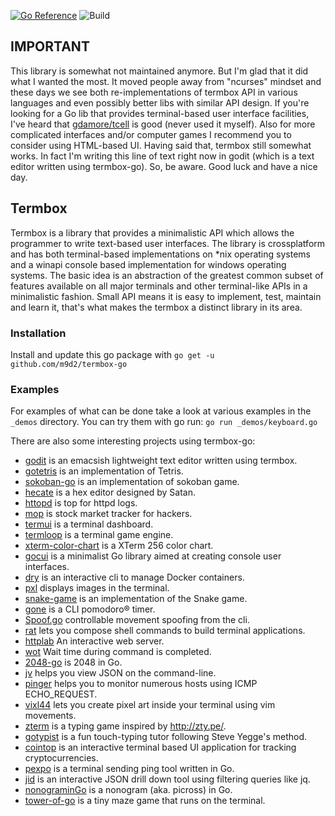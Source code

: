 [![Go Reference](https://pkg.go.dev/badge/github.com/m9d2/termbox-go.svg)](https://pkg.go.dev/github.com/m9d2/termbox-go)
![Build](https://github.com/m9d2/termbox-go/actions/workflows/test-ubuntu.yml/badge.svg)

## IMPORTANT

This library is somewhat not maintained anymore. But I'm glad that it did what I wanted the most. It moved people away from "ncurses" mindset and these days we see both re-implementations of termbox API in various languages and even possibly better libs with similar API design. If you're looking for a Go lib that provides terminal-based user interface facilities, I've heard that [gdamore/tcell](https://github.com/gdamore/tcell) is good (never used it myself). Also for more complicated interfaces and/or computer games I recommend you to consider using HTML-based UI. Having said that, termbox still somewhat works. In fact I'm writing this line of text right now in godit (which is a text editor written using termbox-go). So, be aware. Good luck and have a nice day.

## Termbox
Termbox is a library that provides a minimalistic API which allows the programmer to write text-based user interfaces. The library is crossplatform and has both terminal-based implementations on \*nix operating systems and a winapi console based implementation for windows operating systems. The basic idea is an abstraction of the greatest common subset of features available on all major terminals and other terminal-like APIs in a minimalistic fashion. Small API means it is easy to implement, test, maintain and learn it, that's what makes the termbox a distinct library in its area.

### Installation
Install and update this go package with `go get -u github.com/m9d2/termbox-go`

### Examples
For examples of what can be done take a look at various examples in the `_demos` directory. You can try them with go run: `go run _demos/keyboard.go`

There are also some interesting projects using termbox-go:
 - [godit](https://github.com/nsf/godit) is an emacsish lightweight text editor written using termbox.
 - [gotetris](https://github.com/jjinux/gotetris) is an implementation of Tetris.
 - [sokoban-go](https://github.com/rn2dy/sokoban-go) is an implementation of sokoban game.
 - [hecate](https://github.com/evanmiller/hecate) is a hex editor designed by Satan.
 - [httopd](https://github.com/verdverm/httopd) is top for httpd logs.
 - [mop](https://github.com/mop-tracker/mop) is stock market tracker for hackers.
 - [termui](https://github.com/gizak/termui) is a terminal dashboard.
 - [termloop](https://github.com/JoelOtter/termloop) is a terminal game engine.
 - [xterm-color-chart](https://github.com/kutuluk/xterm-color-chart) is a XTerm 256 color chart.
 - [gocui](https://github.com/jroimartin/gocui) is a minimalist Go library aimed at creating console user interfaces.
 - [dry](https://github.com/moncho/dry) is an interactive cli to manage Docker containers.
 - [pxl](https://github.com/ichinaski/pxl) displays images in the terminal.
 - [snake-game](https://github.com/DyegoCosta/snake-game) is an implementation of the Snake game.
 - [gone](https://github.com/guillaumebreton/gone) is a CLI pomodoro® timer.
 - [Spoof.go](https://github.com/sabey/spoofgo) controllable movement spoofing from the cli.
 - [rat](https://github.com/ericfreese/rat) lets you compose shell commands to build terminal applications.
 - [httplab](https://github.com/gchaincl/httplab) An interactive web server.
 - [wot](https://github.com/kyu-suke/wot) Wait time during command is completed.
 - [2048-go](https://github.com/1984weed/2048-go) is 2048 in Go.
 - [jv](https://github.com/maxzender/jv) helps you view JSON on the command-line.
 - [pinger](https://github.com/hirose31/pinger) helps you to monitor numerous hosts using ICMP ECHO_REQUEST.
 - [vixl44](https://github.com/sebashwa/vixl44) lets you create pixel art inside your terminal using vim movements.
 - [zterm](https://github.com/varunrau/zterm) is a typing game inspired by http://zty.pe/.
 - [gotypist](https://github.com/pb-/gotypist) is a fun touch-typing tutor following Steve Yegge's method.
 - [cointop](https://github.com/miguelmota/cointop) is an interactive terminal based UI application for tracking cryptocurrencies.
 - [pexpo](https://github.com/nnao45/pexpo) is a terminal sending ping tool written in Go.
 - [jid](https://github.com/simeji/jid) is an interactive JSON drill down tool using filtering queries like jq.
 - [nonograminGo](https://github.com/N0RM4L15T/nonograminGo) is a nonogram (aka. picross) in Go.
 - [tower-of-go](https://github.com/kjirou/tower-of-go) is a tiny maze game that runs on the terminal.
